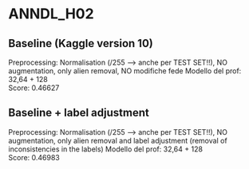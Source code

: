 # ANNDL_H02

## Baseline (Kaggle version 10)
Preprocessing: Normalisation (/255 --> anche per TEST SET!!), NO augmentation, only alien removal, NO modifiche fede
Modello del prof: 32,64 + 128\
Score: 0.46627

## Baseline + label adjustment
Preprocessing: Normalisation (/255 --> anche per TEST SET!!), NO augmentation, only alien removal and label adjustment (removal of inconsistencies in the labels)
Modello del prof: 32,64 + 128\
Score: 0.46983
